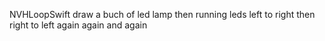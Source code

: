 NVHLoopSwift draw a buch of led lamp then running leds left to right then right to left again again and again
